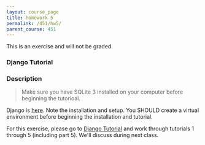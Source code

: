 ```yaml
---
layout: course_page
title: homework 5
permalink: /451/hw5/
parent_course: 451
---
```


This is an exercise and will not be graded.

### Django Tutorial

### Description

> Make sure you have SQLite 3 installed on your computer before beginning the tutorioal.

Django is [here](https://www.djangoproject.com/start/). Note the installation and setup. You SHOULD create a virtual environment before beginning the installation and tutorial.

For this exercise, please go to [Django Tutorial](https://docs.djangoproject.com/en/1.10/intro/tutorial01/) and work through tutorials 1 through 5 (including part 5). We'll discuss during next class.





